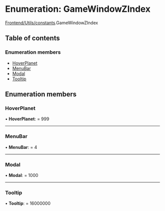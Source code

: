 # Enumeration: GameWindowZIndex

[Frontend/Utils/constants](../modules/frontend_utils_constants.md).GameWindowZIndex

## Table of contents

### Enumeration members

- [HoverPlanet](frontend_utils_constants.gamewindowzindex.md#hoverplanet)
- [MenuBar](frontend_utils_constants.gamewindowzindex.md#menubar)
- [Modal](frontend_utils_constants.gamewindowzindex.md#modal)
- [Tooltip](frontend_utils_constants.gamewindowzindex.md#tooltip)

## Enumeration members

### HoverPlanet

• **HoverPlanet**: = 999

---

### MenuBar

• **MenuBar**: = 4

---

### Modal

• **Modal**: = 1000

---

### Tooltip

• **Tooltip**: = 16000000
